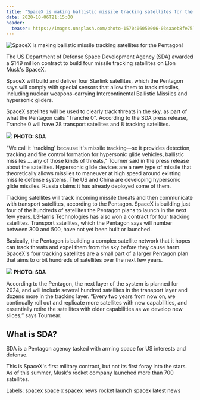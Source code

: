 ```yaml
---
title: "SpaceX is making ballistic missile tracking satellites for the Pentagon!"
date: 2020-10-06T21:15:00
header:
  teaser: https://images.unsplash.com/photo-1570406050006-03eaaeb8fe75?ixlib=rb-1.2.1&ixid=eyJhcHBfaWQiOjEyMDd9&auto=format&fit=crop&w=1354&q=80
---
```

![SpaceX is making ballistic missile tracking satellites for the Pentagon!](https://images.unsplash.com/photo-1570406050006-03eaaeb8fe75?ixlib=rb-1.2.1&ixid=eyJhcHBfaWQiOjEyMDd9&auto=format&fit=crop&w=1354&q=80)

The US Department of Defense Space Development Agency (SDA) awarded a $149 million contract to build four missile tracking satellites on Elon Musk's SpaceX.

SpaceX will build and deliver four Starlink satellites, which the Pentagon says will comply with special sensors that allow them to track missiles, including nuclear weapons-carrying Intercontinental Ballistic Missiles and hypersonic gliders.

SpaceX satellites will be used to clearly track threats in the sky, as part of what the Pentagon calls "Tranche 0". According to the SDA press release, Tranche 0 will have 28 transport satellites and 8 tracking satellites.

![](https://video-images.vice.com/_uncategorized/1602000659835-201005-d-zz999-003.jpeg?resize=800:*) **PHOTO: SDA**

"We call it 'tracking' because it's missile tracking—so it provides detection, tracking and fire control formation for hypersonic glide vehicles, ballistic missiles ... any of those kinds of threats," Tourner said in the press release about the satellites. Hypersonic glide devices are a new type of missile that theoretically allows missiles to maneuver at high speed around existing missile defense systems. The US and China are developing hypersonic glide missiles. Russia claims it has already deployed some of them.

Tracking satellites will track incoming missile threats and then communicate with transport satellites, according to the Pentagon. SpaceX is building just four of the hundreds of satellites the Pentagon plans to launch in the next few years. L3Harris Technologies has also won a contract for four tracking satellites. Transport satellites, which the Pentagon says will number between 300 and 500, have not yet been built or launched.

Basically, the Pentagon is building a complex satellite network that it hopes can track threats and expel them from the sky before they cause harm. SpaceX's four tracking satellites are a small part of a larger Pentagon plan that aims to orbit hundreds of satellites over the next few years.

![](https://video-images.vice.com/_uncategorized/1602000685348-201005-d-zz999-001.jpeg?resize=800:*) **PHOTO: SDA**

According to the Pentagon, the next layer of the system is planned for 2024, and will include several hundred satellites in the transport layer and dozens more in the tracking layer. “Every two years from now on, we continually roll out and replicate more satellites with new capabilities, and essentially retire the satellites with older capabilities as we develop new slices,” says Tournear.

What is SDA?
-
SDA is a Pentagon agency tasked with arming space for US interests and defense.

This is SpaceX's first military contract, but not its first foray into the stars. As of this summer, Musk's rocket company launched more than 700 satellites.

Labels: spacex space x spacex news rocket launch spacex latest news
